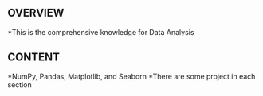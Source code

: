 ## OVERVIEW

*This is the comprehensive knowledge for Data Analysis 

## CONTENT

*NumPy, Pandas, Matplotlib, and Seaborn
*There are some project in each section
